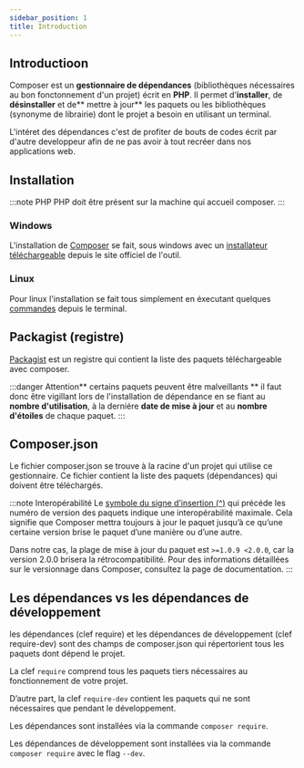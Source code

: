 ```yaml
---
sidebar_position: 1
title: Introduction
---
```


## Introductioon

Composer est un **gestionnaire de dépendances** (bibliothèques nécessaires au bon fonctonnement d'un projet) écrit en **PHP**. Il permet d'**installer**, de **désinstaller** et de** mettre à jour** les paquets ou les bibliothèques (synonyme de librairie) dont le projet a besoin en utilisant un terminal.

L'intéret des dépendances c'est de profiter de bouts de codes écrit par d'autre developpeur afin de ne pas avoir à tout recréer dans nos applications web.

## Installation

:::note PHP
PHP doit être présent sur la machine qui accueil composer.
:::

### Windows

L'installation de [Composer](https://getcomposer.org/) se fait, sous windows avec un [installateur téléchargeable](https://getcomposer.org/download/) depuis le site officiel de l'outil.

### Linux

Pour linux l'installation se fait tous simplement en éxecutant quelques [commandes](https://getcomposer.org/download/) depuis le terminal.

## Packagist (registre)

[Packagist](https://packagist.org/) est un registre qui contient la liste des paquets téléchargeable avec composer.

:::danger
Attention** certains paquets peuvent être malveillants ** il faut donc être vigillant lors de l'installation de dépendance en se fiant au **nombre d'utilisation**, à la derniére **date de mise à jour** et au **nombre d'étoiles** de chaque paquet.
:::

## Composer.json

Le fichier composer.json se trouve à la racine d'un projet qui utilise ce gestionnaire.
Ce fichier contient la liste des paquets (dépendances) qui doivent être téléchargés.

:::note Interopérabilité
Le [symbole du signe d’insertion (^)](https://getcomposer.org/doc/articles/versions.md#version-range) qui précéde les numéro de version des paquets indique une interopérabilité maximale. Cela signifie que Composer mettra toujours à jour le paquet jusqu’à ce qu’une certaine version brise le paquet d’une manière ou d’une autre.

Dans notre cas, la plage de mise à jour du paquet est `>=1.0.9 <2.0.0`, car la version 2.0.0 brisera la rétrocompatibilité. Pour des informations détaillées sur le versionnage dans Composer, consultez la page de documentation.
:::

## Les dépendances vs les dépendances de développement

les dépendances (clef require) et les dépendances de développement (clef require-dev) sont des champs de composer.json qui répertorient tous les paquets dont dépend le projet.

La clef `require` comprend tous les paquets tiers nécessaires au fonctionnement de votre projet.

D’autre part, la clef `require-dev` contient les paquets qui ne sont nécessaires que pendant le développement.

Les dépendances sont installées via la commande `composer require`.

Les dépendances de développement sont installées via la commande `composer require` avec le flag `--dev`.
